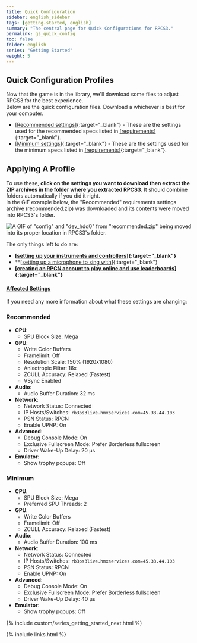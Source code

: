 ```yaml
---
title: Quick Configuration
sidebar: english_sidebar
tags: [getting-started, english]
summary: "The central page for Quick Configurations for RPCS3."
permalink: gs_quick_config
toc: false
folder: english
series: "Getting Started"
weight: 5
---
```

## Quick Configuration Profiles

Now that the game is in the library, we'll download some files to adjust RPCS3 for the best experience.  
Below are the quick configuration files. Download a whichever is best for your computer.  

* [[Recommended settings]](https://carlmylo.github.io/rb3-pc/downloads/customconfigs/recommended.zip){:target="_blank"} - These are the settings used for the recommended specs listed in [[requirements]](https://carlmylo.github.io/rb3-pc/gs_reqs#a-computer){:target="_blank"}.
* [[Minimum settings]](https://carlmylo.github.io/rb3-pc/downloads/customconfigs/minimum.zip){:target="_blank"} - These are the settings used for the minimum specs listed in [[requirements]](https://carlmylo.github.io/rb3-pc/gs_reqs#a-computer){:target="_blank"}.

## Applying A Profile
To use these, **click on the settings you want to download then extract the ZIP archives in the folder where you extracted RPCS3**. It should combine folders automatically if you did it right.  
In the GIF example below, the "Recommended" requirements settings archive (recommended.zip) was downloaded and its contents were moved into RPCS3's folder.

![A GIF of "config" and "dev_hdd0" from "recommended.zip" being moved into its proper location in RPCS3's folder.](https://carlmylo.github.io/rb3-pc/images/cust/quickconf.gif "Recommended.zip")

The only things left to do are:
* **[[setting up your instruments and controllers]](https://carlmylo.github.io/rb3-pc/ctrls){:target="_blank"}**
* **[[setting up a microphone to sing with]](https://carlmylo.github.io/rb3-pc/https://carlmylo.github.io/rb3-pc/gs_mics){:target="_blank"}
* **[[creating an RPCN account to play online and use leaderboards]](https://carlmylo.github.io/rb3-pc/https://carlmylo.github.io/rb3-pc/rpcn_intro){:target="_blank"}**

<div class="panel-group" id="accordion">
                    <div class="panel panel-default">
                        <div class="panel-heading">
                            <h4 class="panel-title">
                                <a class="noCrossRef accordion-toggle" data-toggle="collapse" data-parent="#accordion" href="#affectedsettings">Affected Settings</a>
                            </h4>
                        </div>
                        <div id="affectedsettings" class="panel-collapse collapse noCrossRef">
                            <div class="panel-body">
                                <p>If you need any more information about what these settings are changing:</p>
<h3 id="recommended">Recommended</h3>
<ul>
<li><strong>CPU</strong>:
<ul>
<li>SPU Block Size: Mega</li>
</ul>
</li>
<li><strong>GPU</strong>:
<ul>
<li>Write Color Buffers</li>
<li>Framelimit: Off</li>
<li>Resolution Scale: 150% (1920x1080)</li>
<li>Anisotropic Filter: 16x</li>
<li>ZCULL Accuracy: Relaxed (Fastest)</li>
<li>VSync Enabled</li>
</ul>
</li>
<li><strong>Audio</strong>:
<ul>
<li>Audio Buffer Duration: 32 ms</li>
</ul>
</li>
<li><strong>Network</strong>:
<ul>
<li>Network Status: Connected</li>
<li>IP Hosts/Switches: <code>rb3ps3live.hmxservices.com=45.33.44.103</code></li>
<li>PSN Status: RPCN</li>
<li>Enable UPNP: On</li>
</ul>
</li>
<li><strong>Advanced</strong>:
<ul>
<li>Debug Console Mode: On</li>
<li>Exclusive Fullscreen Mode: Prefer Borderless fullscreen</li>
<li>Driver Wake-Up Delay: 20 µs</li>
</ul>
</li>
<li><strong>Emulator</strong>:
<ul>
<li>Show trophy popups: Off</li>
</ul>
</li>
</ul>
<h3 id="minimum">Minimum</h3>
<ul>
<li><strong>CPU</strong>:
<ul>
<li>SPU Block Size: Mega</li>
<li>Preferred SPU Threads: 2</li>
</ul>
</li>
<li><strong>GPU</strong>:
<ul>
<li>Write Color Buffers</li>
<li>Framelimit: Off</li>
<li>ZCULL Accuracy: Relaxed (Fastest)</li>
</ul>
</li>
<li><strong>Audio</strong>:
<ul>
<li>Audio Buffer Duration: 100 ms</li>
</ul>
</li>
<li><strong>Network</strong>:
<ul>
<li>Network Status: Connected</li>
<li>IP Hosts/Switches: <code>rb3ps3live.hmxservices.com=45.33.44.103</code></li>
<li>PSN Status: RPCN</li>
<li>Enable UPNP: On</li>
</ul>
</li>
<li><strong>Advanced</strong>:
<ul>
<li>Debug Console Mode: On</li>
<li>Exclusive Fullscreen Mode: Prefer Borderless fullscreen</li>
<li>Driver Wake-Up Delay: 40 µs</li>
</ul>
</li>
<li><strong>Emulator</strong>:
<ul>
<li>Show trophy popups: Off</li>
</ul>
</li>
</ul>
                            </div>
                        </div>
                    </div>
                    <!-- /.panel -->
</div>
<!-- /.panel-group -->

{% include custom/series_getting_started_next.html %}

{% include links.html %}